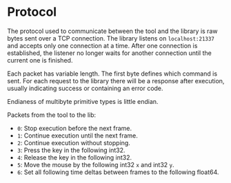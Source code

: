 # Protocol

The protocol used to communicate between the tool and the library is raw bytes
  sent over a TCP connection.
The library listens on `localhost:21337` and accepts only one connection at a
  time.
After one connection is established, the listener no longer waits for another
  connection until the current one is finished.
  
Each packet has variable length.
The first byte defines which command is sent.
For each request to the library there will be a response after execution,
  usually indicating success or containing an error code.

Endianess of multibyte primitive types is little endian.

Packets from the tool to the lib:

* `0`: Stop execution before the next frame.
* `1`: Continue execution until the next frame.
* `2`: Continue execution without stopping.
* `3`: Press the key in the following int32.
* `4`: Release the key in the following int32.
* `5`: Move the mouse by the following int32 `x` and int32 `y`.
* `6`: Set all following time deltas between frames to the following float64.

